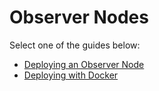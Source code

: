 # Observer Nodes

Select one of the guides below:

* [Deploying an Observer Node](./deploying.md)
* [Deploying with Docker](./deploying-docker.md)